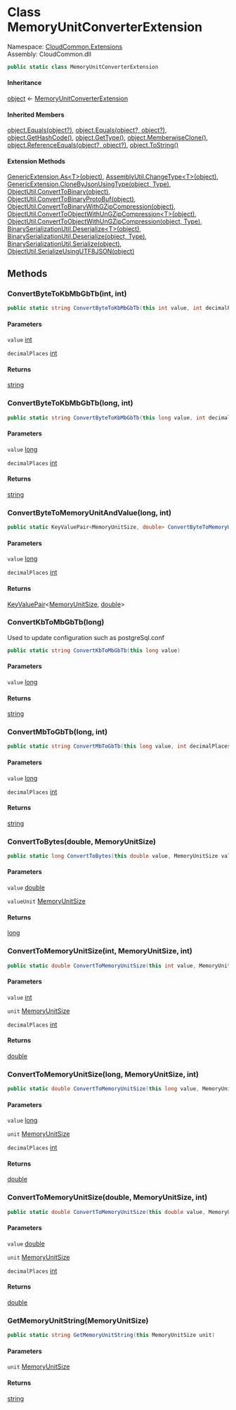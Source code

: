 #  Class MemoryUnitConverterExtension

Namespace: [CloudCommon.Extensions](CloudCommon.Extensions.md)  
Assembly: CloudCommon.dll  

```csharp
public static class MemoryUnitConverterExtension
```

#### Inheritance

[object](https://learn.microsoft.com/dotnet/api/system.object) ← 
[MemoryUnitConverterExtension](CloudCommon.Extensions.MemoryUnitConverterExtension.md)

#### Inherited Members

[object.Equals\(object?\)](https://learn.microsoft.com/dotnet/api/system.object.equals\#system\-object\-equals\(system\-object\)), 
[object.Equals\(object?, object?\)](https://learn.microsoft.com/dotnet/api/system.object.equals\#system\-object\-equals\(system\-object\-system\-object\)), 
[object.GetHashCode\(\)](https://learn.microsoft.com/dotnet/api/system.object.gethashcode), 
[object.GetType\(\)](https://learn.microsoft.com/dotnet/api/system.object.gettype), 
[object.MemberwiseClone\(\)](https://learn.microsoft.com/dotnet/api/system.object.memberwiseclone), 
[object.ReferenceEquals\(object?, object?\)](https://learn.microsoft.com/dotnet/api/system.object.referenceequals), 
[object.ToString\(\)](https://learn.microsoft.com/dotnet/api/system.object.tostring)

#### Extension Methods

[GenericExtension.As<T\>\(object\)](CloudCommon.Extensions.GenericExtension.md\#CloudCommon\_Extensions\_GenericExtension\_As\_\_1\_System\_Object\_), 
[AssemblyUtil.ChangeType<T\>\(object\)](CloudCommon.Utils.AssemblyUtil.md\#CloudCommon\_Utils\_AssemblyUtil\_ChangeType\_\_1\_System\_Object\_), 
[GenericExtension.CloneByJsonUsingType\(object, Type\)](CloudCommon.Extensions.GenericExtension.md\#CloudCommon\_Extensions\_GenericExtension\_CloneByJsonUsingType\_System\_Object\_System\_Type\_), 
[ObjectUtil.ConvertToBinary\(object\)](CloudCommon.Utils.ObjectUtil.md\#CloudCommon\_Utils\_ObjectUtil\_ConvertToBinary\_System\_Object\_), 
[ObjectUtil.ConvertToBinaryProtoBuf\(object\)](CloudCommon.Utils.ObjectUtil.md\#CloudCommon\_Utils\_ObjectUtil\_ConvertToBinaryProtoBuf\_System\_Object\_), 
[ObjectUtil.ConvertToBinaryWithGZipCompression\(object\)](CloudCommon.Utils.ObjectUtil.md\#CloudCommon\_Utils\_ObjectUtil\_ConvertToBinaryWithGZipCompression\_System\_Object\_), 
[ObjectUtil.ConvertToObjectWithUnGZipCompression<T\>\(object\)](CloudCommon.Utils.ObjectUtil.md\#CloudCommon\_Utils\_ObjectUtil\_ConvertToObjectWithUnGZipCompression\_\_1\_System\_Object\_), 
[ObjectUtil.ConvertToObjectWithUnGZipCompression\(object, Type\)](CloudCommon.Utils.ObjectUtil.md\#CloudCommon\_Utils\_ObjectUtil\_ConvertToObjectWithUnGZipCompression\_System\_Object\_System\_Type\_), 
[BinarySerializationUtil.Deserialize<T\>\(object\)](CloudCommon.Utils.BinarySerializationUtil.md\#CloudCommon\_Utils\_BinarySerializationUtil\_Deserialize\_\_1\_System\_Object\_), 
[BinarySerializationUtil.Deserialize\(object, Type\)](CloudCommon.Utils.BinarySerializationUtil.md\#CloudCommon\_Utils\_BinarySerializationUtil\_Deserialize\_System\_Object\_System\_Type\_), 
[BinarySerializationUtil.Serialize\(object\)](CloudCommon.Utils.BinarySerializationUtil.md\#CloudCommon\_Utils\_BinarySerializationUtil\_Serialize\_System\_Object\_), 
[ObjectUtil.SerializeUsingUTF8JSON\(object\)](CloudCommon.Utils.ObjectUtil.md\#CloudCommon\_Utils\_ObjectUtil\_SerializeUsingUTF8JSON\_System\_Object\_)

## Methods

###  ConvertByteToKbMbGbTb\(int, int\)

```csharp
public static string ConvertByteToKbMbGbTb(this int value, int decimalPlaces = 0)
```

#### Parameters

`value` [int](https://learn.microsoft.com/dotnet/api/system.int32)

`decimalPlaces` [int](https://learn.microsoft.com/dotnet/api/system.int32)

#### Returns

 [string](https://learn.microsoft.com/dotnet/api/system.string)

###  ConvertByteToKbMbGbTb\(long, int\)

```csharp
public static string ConvertByteToKbMbGbTb(this long value, int decimalPlaces = 0)
```

#### Parameters

`value` [long](https://learn.microsoft.com/dotnet/api/system.int64)

`decimalPlaces` [int](https://learn.microsoft.com/dotnet/api/system.int32)

#### Returns

 [string](https://learn.microsoft.com/dotnet/api/system.string)

###  ConvertByteToMemoryUnitAndValue\(long, int\)

```csharp
public static KeyValuePair<MemoryUnitSize, double> ConvertByteToMemoryUnitAndValue(this long value, int decimalPlaces = 0)
```

#### Parameters

`value` [long](https://learn.microsoft.com/dotnet/api/system.int64)

`decimalPlaces` [int](https://learn.microsoft.com/dotnet/api/system.int32)

#### Returns

 [KeyValuePair](https://learn.microsoft.com/dotnet/api/system.collections.generic.keyvaluepair\-2)<[MemoryUnitSize](CloudCommon.Extensions.MemoryUnitSize.md), [double](https://learn.microsoft.com/dotnet/api/system.double)\>

###  ConvertKbToMbGbTb\(long\)

Used to update configuration such as postgreSql.conf

```csharp
public static string ConvertKbToMbGbTb(this long value)
```

#### Parameters

`value` [long](https://learn.microsoft.com/dotnet/api/system.int64)

#### Returns

 [string](https://learn.microsoft.com/dotnet/api/system.string)

###  ConvertMbToGbTb\(long, int\)

```csharp
public static string ConvertMbToGbTb(this long value, int decimalPlaces = 0)
```

#### Parameters

`value` [long](https://learn.microsoft.com/dotnet/api/system.int64)

`decimalPlaces` [int](https://learn.microsoft.com/dotnet/api/system.int32)

#### Returns

 [string](https://learn.microsoft.com/dotnet/api/system.string)

###  ConvertToBytes\(double, MemoryUnitSize\)

```csharp
public static long ConvertToBytes(this double value, MemoryUnitSize valueUnit)
```

#### Parameters

`value` [double](https://learn.microsoft.com/dotnet/api/system.double)

`valueUnit` [MemoryUnitSize](CloudCommon.Extensions.MemoryUnitSize.md)

#### Returns

 [long](https://learn.microsoft.com/dotnet/api/system.int64)

###  ConvertToMemoryUnitSize\(int, MemoryUnitSize, int\)

```csharp
public static double ConvertToMemoryUnitSize(this int value, MemoryUnitSize unit, int decimalPlaces = 0)
```

#### Parameters

`value` [int](https://learn.microsoft.com/dotnet/api/system.int32)

`unit` [MemoryUnitSize](CloudCommon.Extensions.MemoryUnitSize.md)

`decimalPlaces` [int](https://learn.microsoft.com/dotnet/api/system.int32)

#### Returns

 [double](https://learn.microsoft.com/dotnet/api/system.double)

###  ConvertToMemoryUnitSize\(long, MemoryUnitSize, int\)

```csharp
public static double ConvertToMemoryUnitSize(this long value, MemoryUnitSize unit, int decimalPlaces = 0)
```

#### Parameters

`value` [long](https://learn.microsoft.com/dotnet/api/system.int64)

`unit` [MemoryUnitSize](CloudCommon.Extensions.MemoryUnitSize.md)

`decimalPlaces` [int](https://learn.microsoft.com/dotnet/api/system.int32)

#### Returns

 [double](https://learn.microsoft.com/dotnet/api/system.double)

###  ConvertToMemoryUnitSize\(double, MemoryUnitSize, int\)

```csharp
public static double ConvertToMemoryUnitSize(this double value, MemoryUnitSize unit, int decimalPlaces = 0)
```

#### Parameters

`value` [double](https://learn.microsoft.com/dotnet/api/system.double)

`unit` [MemoryUnitSize](CloudCommon.Extensions.MemoryUnitSize.md)

`decimalPlaces` [int](https://learn.microsoft.com/dotnet/api/system.int32)

#### Returns

 [double](https://learn.microsoft.com/dotnet/api/system.double)

###  GetMemoryUnitString\(MemoryUnitSize\)

```csharp
public static string GetMemoryUnitString(this MemoryUnitSize unit)
```

#### Parameters

`unit` [MemoryUnitSize](CloudCommon.Extensions.MemoryUnitSize.md)

#### Returns

 [string](https://learn.microsoft.com/dotnet/api/system.string)

